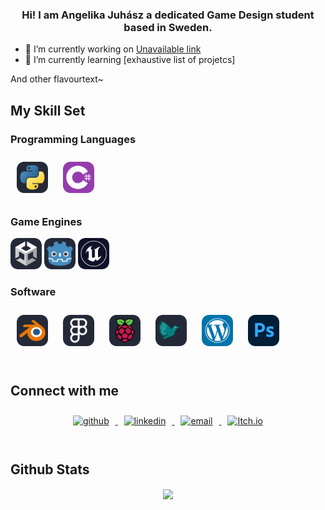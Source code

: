 ### <div align="center">Hi! I am Angelika Juhász a dedicated Game Design student based in Sweden.</div>  
  

- 🔭 I’m currently working on [Unavailable link]()  
- 🌱 I’m currently learning [exhaustive list of projetcs]  
  
And other flavourtext~
<br/>  

## My Skill Set  
### Programming Languages  
<div align="left">  
<a href="https://www.python.org/" target="_blank"><img style="margin: 10px" src="https://github.com/tandpfun/skill-icons/blob/main/icons/Python-Dark.svg" alt="Python" height="50" /></a>  
<a href="https://docs.microsoft.com/en-us/dotnet/csharp/" target="_blank"><img style="margin: 10px" src="https://github.com/tandpfun/skill-icons/blob/main/icons/CS.svg" alt="C#" height="50" /></a>  
</div>


### Game Engines   
<div align="left">
<a href="https://unity.com/" target="_blank" style="text-decoration: none; color: inherit; display: inline-block; width: 50px; height: 50px; background-color: white; border-radius: 10px; overflow: hidden;">
  <img style="width: 50px; height: 50px; object-fit: contain;" 
       src="https://github.com/tandpfun/skill-icons/blob/main/icons/Unity-Dark.svg" 
       alt="Unity" /></a>
  
<a href="https://godotengine.org/" target="_blank" style="text-decoration: none; color: inherit; display: inline-block; width: 50px; height: 50px; background-color: white; border-radius: 10px; overflow: hidden;">
  <img style="width: 50px; height: 50px; object-fit: contain;" 
       src="https://github.com/tandpfun/skill-icons/blob/main/icons/Godot-Dark.svg" 
       alt="Godot" /></a>

<a href="https://www.unrealengine.com/" target="_blank" style="text-decoration: none; color: inherit; display: inline-block; width: 50px; height: 50px; background-color: white; border-radius: 10px; overflow: hidden;">
  <img style="width: 50px; height: 50px; object-fit: contain;" 
       src="https://raw.githubusercontent.com/tandpfun/skill-icons/main/icons/UnrealEngine.svg" 
       alt="Unreal Engine" /></a>
</div>
</td>


### Software  
<div align="left">  
<a href="https://www.blender.org/" target="_blank"><img style="margin: 10px" src="https://github.com/tandpfun/skill-icons/blob/main/icons/Blender-Dark.svg" alt="Blender" height="50" /></a>  
<a href="https://www.figma.com/" target="_blank"><img style="margin: 10px" src="https://github.com/tandpfun/skill-icons/blob/main/icons/Figma-Dark.svg" alt="Figma" height="50" /></a>  
<a href="https://www.raspberrypi.org/" target="_blank"><img style="margin: 10px" src="https://github.com/tandpfun/skill-icons/blob/main/icons/RaspberryPi-Dark.svg" alt="Raspberry Pi" height="50" /></a>  
<a href="https://www.latex-project.org/" target="_blank"><img style="margin: 10px" src="https://github.com/tandpfun/skill-icons/blob/main/icons/LaTeX-Dark.svg" alt="LaTeX" height="50" /></a>  
<a href="https://wordpress.com/" target="_blank"><img style="margin: 10px" src="https://github.com/tandpfun/skill-icons/blob/main/icons/Wordpress.svg" alt="WordPress" height="50" /></a>  
<a href="https://www.adobe.com/in/products/photoshop.html" target="_blank"><img style="margin: 10px" src="https://github.com/tandpfun/skill-icons/blob/main/icons/Photoshop.svg" alt="Photoshop" height="50" /></a>  
</div>

<br/>  



## Connect with me  
<div align="center">
<a href="https://github.com/AngelikaJuhasz" target="_blank">
<img src="https://img.shields.io/badge/github-%2324292e.svg?&style=for-the-badge&logo=github&logoColor=white" alt=github height="40" style="margin: 10px;" />
</a>
<a href="https://linkedin.com/in/Angelika Juhász" target="_blank">
<img src="https://img.shields.io/badge/linkedin-%231E77B5.svg?&style=for-the-badge&logo=linkedin&logoColor=white" alt=linkedin height="40" style="margin: 10px;" />
</a>  
<a href="mailto:angelikajuhasz.aj@gmail.com" target="_blank">
<img src="https://img.shields.io/badge/email-%23D14836.svg?&style=for-the-badge&logo=gmail&logoColor=white" alt="email" height="40" style="margin: 10px;" />
</a>
<a href="https://AngelikaJuhasz.itch.io/" target="_blank">
<img src="https://img.shields.io/badge/itch.io-FA5C5C?style=for-the-badge&logo=itchdotio&logoColor=white" alt="Itch.io" height="40" style="margin: 10px;" />
</a>


</div>  
<br/>  


## Github Stats
<div align="center">
  <img src="https://github-readme-stats.vercel.app/api/top-langs/?username=AngelikaJuhasz&hide_border=true&layout=compact&bg_color=00000000" align="center" />
</div>
<br/>  



